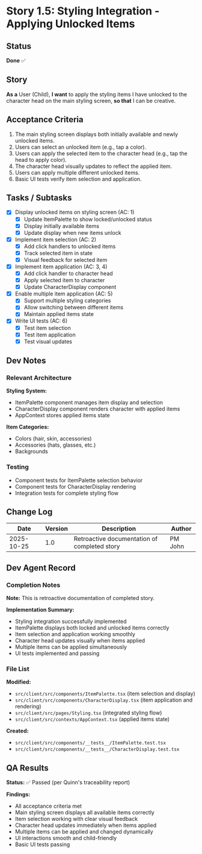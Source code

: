# Story 1.5: Styling Integration - Applying Unlocked Items

## Status

**Done** ✅

## Story

**As a** User (Child),
**I want** to apply the styling items I have unlocked to the character head on the main styling screen,
**so that** I can be creative.

## Acceptance Criteria

1. The main styling screen displays both initially available and newly unlocked items.
2. Users can select an unlocked item (e.g., tap a color).
3. Users can apply the selected item to the character head (e.g., tap the head to apply color).
4. The character head visually updates to reflect the applied item.
5. Users can apply multiple different unlocked items.
6. Basic UI tests verify item selection and application.

## Tasks / Subtasks

- [x] Display unlocked items on styling screen (AC: 1)
  - [x] Update ItemPalette to show locked/unlocked status
  - [x] Display initially available items
  - [x] Update display when new items unlock
- [x] Implement item selection (AC: 2)
  - [x] Add click handlers to unlocked items
  - [x] Track selected item in state
  - [x] Visual feedback for selected item
- [x] Implement item application (AC: 3, 4)
  - [x] Add click handler to character head
  - [x] Apply selected item to character
  - [x] Update CharacterDisplay component
- [x] Enable multiple item application (AC: 5)
  - [x] Support multiple styling categories
  - [x] Allow switching between different items
  - [x] Maintain applied items state
- [x] Write UI tests (AC: 6)
  - [x] Test item selection
  - [x] Test item application
  - [x] Test visual updates

## Dev Notes

### Relevant Architecture

**Styling System:**
- ItemPalette component manages item display and selection
- CharacterDisplay component renders character with applied items
- AppContext stores applied items state

**Item Categories:**
- Colors (hair, skin, accessories)
- Accessories (hats, glasses, etc.)
- Backgrounds

### Testing

- Component tests for ItemPalette selection behavior
- Component tests for CharacterDisplay rendering
- Integration tests for complete styling flow

## Change Log

| Date | Version | Description | Author |
|------|---------|-------------|--------|
| 2025-10-25 | 1.0 | Retroactive documentation of completed story | PM John |

## Dev Agent Record

### Completion Notes

**Note:** This is retroactive documentation of completed story.

**Implementation Summary:**
- Styling integration successfully implemented
- ItemPalette displays both locked and unlocked items correctly
- Item selection and application working smoothly
- Character head updates visually when items applied
- Multiple items can be applied simultaneously
- UI tests implemented and passing

### File List

**Modified:**
- `src/client/src/components/ItemPalette.tsx` (item selection and display)
- `src/client/src/components/CharacterDisplay.tsx` (item application and rendering)
- `src/client/src/pages/Styling.tsx` (integrated styling flow)
- `src/client/src/contexts/AppContext.tsx` (applied items state)

**Created:**
- `src/client/src/components/__tests__/ItemPalette.test.tsx`
- `src/client/src/components/__tests__/CharacterDisplay.test.tsx`

## QA Results

**Status:** ✅ Passed (per Quinn's traceability report)

**Findings:**
- All acceptance criteria met
- Main styling screen displays all available items correctly
- Item selection working with clear visual feedback
- Character head updates immediately when items applied
- Multiple items can be applied and changed dynamically
- UI interactions smooth and child-friendly
- Basic UI tests passing
